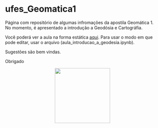 # ufes_Geomatica1

Página com repositório de algumas infromações da apostila Geomática 1. No momento, é apresentado a introdução a Geodósia e Cartográfia.

Você poderá ver a aula na forma estática [aqui](https://nbviewer.jupyter.org/github/AlexandreCandidoXavier/ufes_Geomatica1/blob/main/aula_introducao_a_geodesia.ipynb). Para usar o modo em que pode editar, usar o arquivo (aula_introducao_a_geodesia.ipynb).

Sugestões são bem vindas.

Obrigado


<div align="center">
  <a href="https://github.com/l3omc">
  <img height="180em" src="https://github-readme-stats.vercel.app/api?username=l3omc&show_icons=true&theme=dark&include_all_commits=true&count_private=true"/>
</div>
